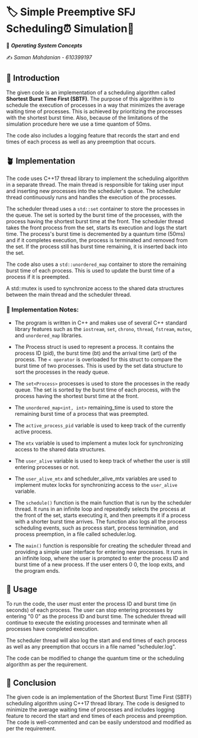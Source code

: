 # 🏷️ Simple Preemptive SFJ Scheduling⏰ Simulation🧪

📖 **_Operating System Concepts_**

✍️ _Saman Mahdanian - 610399197_

## 🌱 Introduction

The given code is an implementation of a scheduling algorithm called **Shortest Burst Time First (SBTF)**. The purpose of this algorithm is to schedule the execution of processes in a way that minimizes the average waiting time of processes. This is achieved by prioritizing the processes with the shortest burst time. Also, because of the limitations of the simulation procedure here we use a time quantom of 50ms.

The code also includes a logging feature that records the start and end times of each process as well as any preemption that occurs.

## 🪴 Implementation

The code uses C++17 thread library to implement the scheduling algorithm in a separate thread. The main thread is responsible for taking user input and inserting new processes into the scheduler's queue. The scheduler thread continuously runs and handles the execution of the processes.

The scheduler thread uses a `std::set` container to store the processes in the queue. The set is sorted by the burst time of the processes, with the process having the shortest burst time at the front. The scheduler thread takes the front process from the set, starts its execution and logs the start time. The process's burst time is decremented by a quantum time (50ms) and if it completes execution, the process is terminated and removed from the set. If the process still has burst time remaining, it is inserted back into the set.

The code also uses a `std::unordered_map` container to store the remaining burst time of each process. This is used to update the burst time of a process if it is preempted.

A std::mutex is used to synchronize access to the shared data structures between the main thread and the scheduler thread.

### 🏰 Implementation Notes:

- The program is written in C++ and makes use of several C++ standard library features such as the `iostream`, `set`, `chrono`, `thread`, `fstream`, `mutex`, and `unordered_map` libraries.

- The Process struct is used to represent a process. It contains the process ID (pid), the burst time (bt) and the arrival time (art) of the process. The `< operator` is overloaded for this struct to compare the burst time of two processes. This is used by the set data structure to sort the processes in the ready queue.

- The `set<Process>` processes is used to store the processes in the ready queue. The set is sorted by the burst time of each process, with the process having the shortest burst time at the front.

- The `unordered_map<int, int>` remaining_time is used to store the remaining burst time of a process that was preempted.

- The `active_process_pid` variable is used to keep track of the currently active process.

- The `mtx` variable is used to implement a mutex lock for synchronizing access to the shared data structures.

- The `user_alive` variable is used to keep track of whether the user is still entering processes or not.

- The `user_alive_mtx` and scheduler_alive_mtx variables are used to implement mutex locks for synchronizing access to the `user_alive` variable.

- The `schedule()` function is the main function that is run by the scheduler thread. It runs in an infinite loop and repeatedly selects the process at the front of the set, starts executing it, and then preempts it if a process with a shorter burst time arrives. The function also logs all the process scheduling events, such as process start, process termination, and process preemption, in a file called scheduler.log.

- The `main()` function is responsible for creating the scheduler thread and providing a simple user interface for entering new processes. It runs in an infinite loop, where the user is prompted to enter the process ID and burst time of a new process. If the user enters 0 0, the loop exits, and the program ends.

## 🚀 Usage

To run the code, the user must enter the process ID and burst time (in seconds) of each process. The user can stop entering processes by entering "0 0" as the process ID and burst time. The scheduler thread will continue to execute the existing processes and terminate when all processes have completed execution.

The scheduler thread will also log the start and end times of each process as well as any preemption that occurs in a file named "scheduler.log".

The code can be modified to change the quantum time or the scheduling algorithm as per the requirement.

## 🌳 Conclusion

The given code is an implementation of the Shortest Burst Time First (SBTF) scheduling algorithm using C++17 thread library. The code is designed to minimize the average waiting time of processes and includes logging feature to record the start and end times of each process and preemption. The code is well-commented and can be easily understood and modified as per the requirement.
